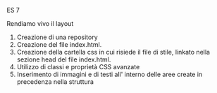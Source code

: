 ES 7

Rendiamo vivo il layout

1. Creazione di una repository
2. Creazione del file index.html.
3. Creazione della cartella css in cui risiede il file di stile, linkato nella sezione head del file index.html.
4. Utilizzo di classi e proprietà CSS avanzate
5. Inserimento di immagini e di testi all' interno delle aree create in precedenza nella struttura